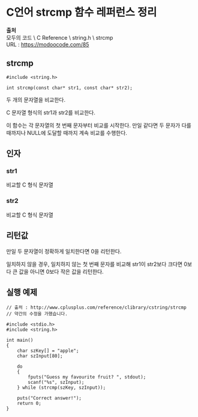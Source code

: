 # C언어 strcmp 함수 레퍼런스 정리
  
**출처**  
모두의 코드 \ C Reference \ string.h \ strcmp  
URL : https://modoocode.com/85  
  
## strcmp
  
    #include <string.h>

    int strcmp(const char* str1, const char* str2);
  
두 개의 문자열을 비교한다.  
  
C 문자열 형식의 str1과 str2를 비교한다.  
  
이 함수는 각 문자열의 첫 번째 문자부터 비교를 시작한다. 만일 같다면 두 문자가 다를 때까지나 NULL에 도달할 때까지 계속 비교를 수행한다.  
  
## 인자
  
### str1
  
비교할 C 형식 문자열  
  
### str2
  
비교할 C 형식 문자열  
  
## 리턴값
  
만일 두 문자열이 정확하게 일치한다면 0을 리턴한다.  
  
일치하지 않을 경우, 일치하지 않는 첫 번째 문자를 비교해 str1이 str2보다 크다면 0보다 큰 값을 아니면 0보다 작은 값을 리턴한다.  
  
## 실행 예제
  
    // 출처 : http://www.cplusplus.com/reference/clibrary/cstring/strcmp
    // 약간의 수정을 가했습니다.

    #include <stdio.h>
    #include <string.h>

    int main()
    {
        char szKey[] = "apple";
        char szInput[80];

        do
        {
            fputs("Guess my favourite fruit? ", stdout);
            scanf("%s", szInput);
        } while (strcmp(szKey, szInput));
    
        puts("Correct answer!");
        return 0;
    }